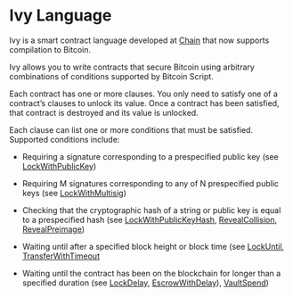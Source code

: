 # Ivy Language

Ivy is a smart contract language developed at [Chain](https://www.chain.com/) that now supports compilation to Bitcoin.

Ivy allows you to write contracts that secure Bitcoin using arbitrary combinations of conditions supported by Bitcoin Script.

Each contract has one or more clauses. You only need to satisfy one of a contract’s clauses to unlock its value. Once a contract has been satisfied, that contract is destroyed and its value is unlocked.

Each clause can list one or more conditions that must be satisfied. Supported conditions include:

* Requiring a signature corresponding to a prespecified public key (see [LockWithPublicKey](/language/ExampleContracts.html#lockwithpublickey))

* Requiring M signatures corresponding to any of N prespecified public keys (see [LockWithMultisig](/language/ExampleContracts.html#lockwithmultisig))

* Checking that the cryptographic hash of a string or public key is equal to a prespecified hash (see [LockWithPublicKeyHash](/language/ExampleContracts.html#lockwithpublickeyhash), [RevealCollision](/language/ExampleContracts.html#revealcollision), [RevealPreimage](/language/ExampleContracts.html#revealpreimage))

* Waiting until after a specified block height or block time (see [LockUntil](/language/ExampleContracts.html#lockuntil), [TransferWithTimeout](/language/ExampleContracts.html#transferwithtimeout)

* Waiting until the contract has been on the blockchain for longer than a specified duration (see [LockDelay](/language/ExampleContracts.html#lockdelay),  [EscrowWithDelay](/language/ExampleContracts.html#escrowwithdelay)), [VaultSpend](/language/ExampleContracts.html#vaultspend))

